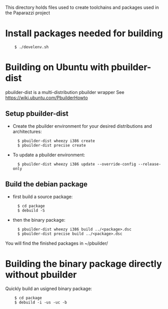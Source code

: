 This directory holds files used to create toolchains and packages used in the Paparazzi project

Install packages needed for building
====================================
        $ ./develenv.sh


Building on Ubuntu with pbuilder-dist
=====================================
pbuilder-dist is a multi-distribution pbuilder wrapper
See https://wiki.ubuntu.com/PbuilderHowto

Setup pbuilder-dist
-------------------
- Create the pbuilder environment for your desired distributions and architectures:

        $ pbuilder-dist wheezy i386 create
        $ pbuilder-dist precise create

- To update a pbuilder environment:

        $ pbuilder-dist wheezy i386 update --override-config --release-only

Build the debian package
------------------------
- first build a source package:

        $ cd package
        $ debuild -S

- then the binary package:

        $ pbuilder-dist wheezy i386 build ../<package>.dsc
        $ pbuilder-dist precise build ../<package>.dsc

You will find the finished packages in ~/pbuilder/


Building the binary package directly without pbuilder
=====================================================

Quickly build an usigned binary package:

        $ cd package
        $ debuild -i -us -uc -b
